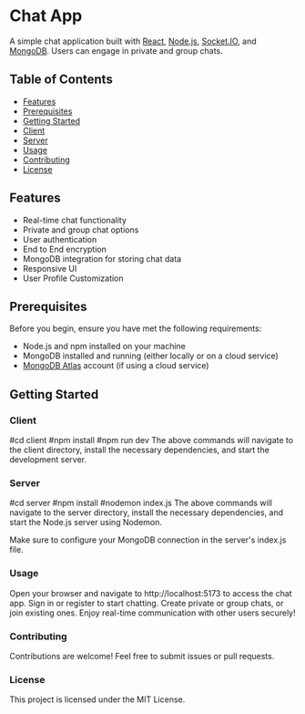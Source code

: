 # Chat App

A simple chat application built with [React](https://reactjs.org/), [Node.js](https://nodejs.org/), [Socket.IO](https://socket.io/), and [MongoDB](https://www.mongodb.com/). Users can engage in private and group chats.

## Table of Contents

- [Features](#features)
- [Prerequisites](#prerequisites)
- [Getting Started](#getting-started)
- [Client](#client)
- [Server](#server)
- [Usage](#usage)
- [Contributing](#contributing)
- [License](#license)

## Features

- Real-time chat functionality
- Private and group chat options
- User authentication
- End to End encryption
- MongoDB integration for storing chat data
- Responsive UI
- User Profile Customization

## Prerequisites

Before you begin, ensure you have met the following requirements:

- Node.js and npm installed on your machine
- MongoDB installed and running (either locally or on a cloud service)
- [MongoDB Atlas](https://www.mongodb.com/cloud/atlas) account (if using a cloud service)

## Getting Started

### Client

#cd client
#npm install
#npm run dev
The above commands will navigate to the client directory, install the necessary dependencies, and start the development server.

### Server

#cd server
#npm install
#nodemon index.js
The above commands will navigate to the server directory, install the necessary dependencies, and start the Node.js server using Nodemon.

Make sure to configure your MongoDB connection in the server's index.js file.

### Usage
Open your browser and navigate to http://localhost:5173 to access the chat app.
Sign in or register to start chatting.
Create private or group chats, or join existing ones.
Enjoy real-time communication with other users securely!

### Contributing
Contributions are welcome! Feel free to submit issues or pull requests.

### License
This project is licensed under the MIT License.
